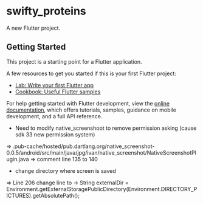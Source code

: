 # swifty_proteins

A new Flutter project.

## Getting Started

This project is a starting point for a Flutter application.

A few resources to get you started if this is your first Flutter project:

- [Lab: Write your first Flutter app](https://docs.flutter.dev/get-started/codelab)
- [Cookbook: Useful Flutter samples](https://docs.flutter.dev/cookbook)

For help getting started with Flutter development, view the
[online documentation](https://docs.flutter.dev/), which offers tutorials,
samples, guidance on mobile development, and a full API reference.




- Need to modify native_screenshoot to remove permission asking (cause sdk 33 new permission system)

 =>	.pub-cache/hosted/pub.dartlang.org/native_screenshot-0.0.5/android/src/main/java/jpg/ivan/native_screenshot/NativeScreenshotPlugin.java
 => comment line 135 to 140

- change directory where screen is saved 

 => Line 206 change line to -> String externalDir = Environment.getExternalStoragePublicDirectory(Environment.DIRECTORY_PICTURES).getAbsolutePath();

